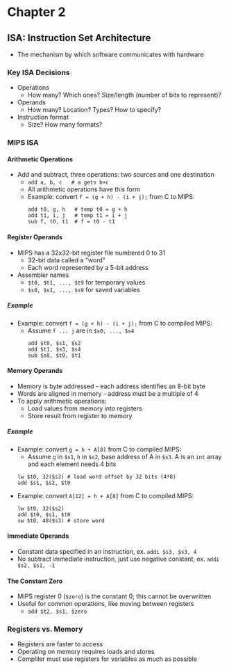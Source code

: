 # Chapter 2
## ISA: Instruction Set Architecture
* The mechanism by which software communicates with hardware
### Key ISA Decisions
* Operations
  * How many? Which ones? Size/length (number of bits to represent)?
* Operands
  * How many? Location? Types? How to specify?
* Instruction format
  * Size? How many formats?
### MIPS ISA
#### Arithmetic Operations
* Add and subtract, three operations: two sources and one destination
  * `add a, b, c   # a gets b+c`
  * All arithmetic operations have this form
  * Example: convert `f = (g + h) - (i + j);` from C to MIPS:
    ```
    add t0, g, h   # temp t0 = g + h
    add t1, i, j   # temp t1 = i + j
    sub f, t0, t1  # f = t0 - t1
    ```
#### Register Operands
* MIPS has a 32x32-bit register file numbered 0 to 31
  * 32-bit data called a "word"
  * Each word represented by a 5-bit address
* Assembler names
  * `$t0, $t1, ..., $t9` for temporary values
  * `$s0, $s1, ..., $s9` for saved variables
##### Example
* Example: convert `f = (g + h) - (i + j);` from C to compiled MIPS:
  * Assume `f ... j` are in `$s0, ..., $s4`
    ```
    add $t0, $s1, $s2
    add $t1, $s3, $s4
    sub $s0, $t0, $t1
    ```
#### Memory Operands
* Memory is byte addressed - each address identifies an 8-bit byte
* Words are aligned in memory - address must be a multiple of 4
* To apply arithmetic operations:
  * Load values from memory into registers
  * Store result from register to memory
##### Example
* Example: convert `g = h + A[8]` from C to compiled MIPS:
  * Assume `g` in `$s1`, `h` in `$s2`, base address of A in `$s3`. A is an `int` array and each element needs 4 bits
  ```
  lw $t0, 32($s3) # load word offset by 32 bits (4*8)
  add $s1, $s2, $t0
  ```
* Example: convert `A[12] = h + A[8]` from C to compiled MIPS:
  ```
  lw $t0, 32($s2)
  add $t0, $s1, $t0
  sw $t0, 48($s3) # store word
  ```
#### Immediate Operands
* Constant data specified in an instruction, ex. `addi $s3, $s3, 4`
* No subtract immediate instruction, just use negative constant, ex. `addi $s2, $s1, -1`
#### The Constant Zero
* MIPS register 0 (`$zero`) is the constant 0; this cannot be overwritten
* Useful for common operations, like moving between registers
  * `add $t2, $s1, $zero`

### Registers vs. Memory
* Registers are faster to access
* Operating on memory requires loads and stores
* Compliler must use registers for variables as much as possible
